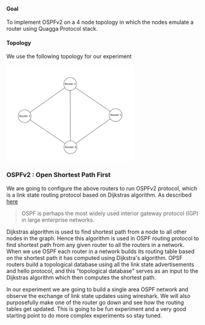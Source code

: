 #### Goal 
To implement OSPFv2 on a 4 node topology in which the nodes emulate a router using Quagga Protocol stack. 

####  Topology 
We use the following topology for our experiment 

<img src="ospftopology.png" height="250">


### OSPFv2 : Open Shortest Path First
We are going to configure the above routers to run OSPFv2 protocol, which is a link state routing protocol based on Dijkstras algorithm. As described [here](https://en.wikipedia.org/wiki/Open_Shortest_Path_First)
> OSPF is perhaps the most widely used interior gateway protocol (IGP) in large enterprise networks.

Dijkstras algorithm is used to find shortest path from a node to all other nodes in the graph. Hence this algorithm is used in OSPF routing protocol to find shortest path from any given router to all the routers in  a network. When we use OSPF each router in a network builds its routing table based on the shortest path it has computed using Dijkstra's algorithm. OPSF routers build a topological database using all the link state advertisements and hello protocol, and this "topological database" serves as an input to the Dijkstras algorithm which then computes the shortest path. 


In our experiment we are going to build a single area OSPF network and observe the exchange of link state updates using wireshark. We will also purposefully make one of the router go down and see how the routing tables get updated. This is going to be fun experiment and a very good starting point to do more complex experiments so stay tuned.  

